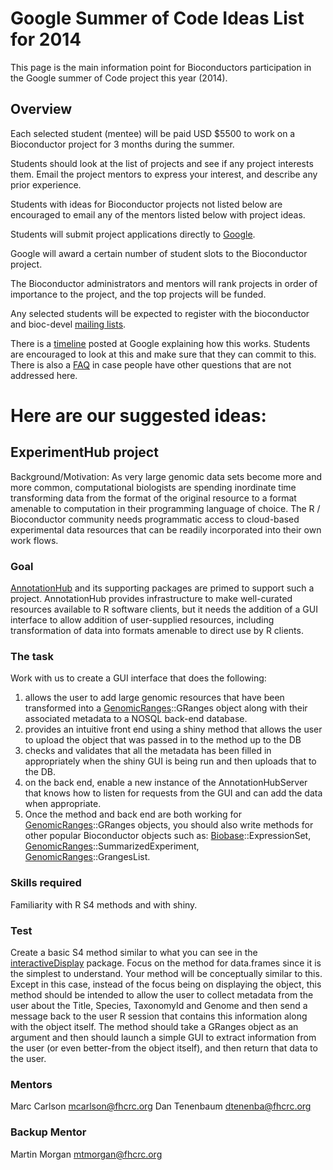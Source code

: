 # Google Summer of Code Ideas List for 2014

This page is the main information point for Bioconductors participation
in the Google summer of Code project this year (2014).

## Overview

Each selected student (mentee) will be paid USD $5500 to work on a
Bioconductor project for 3 months during the summer.

Students should look at the list of projects and see if any project
interests them. Email the project mentors to express your interest,
and describe any prior experience.

Students with ideas for Bioconductor projects not listed below are
encouraged to email any of the mentors listed below with project
ideas.

Students will submit project applications directly to
[Google](http://www.google-melange.com/gsoc/homepage/google/gsoc2014).

Google will award a certain number of student slots to the
Bioconductor project.

The Bioconductor administrators and mentors will rank projects in order of
importance to the project, and the top projects will be funded.

Any selected students will be expected to register with the
bioconductor and bioc-devel [mailing lists](/help/mailing-list/).

There is a
[timeline](http://www.google-melange.com/gsoc/events/google/gsoc2014)
posted at Google explaining how this works.  Students are encouraged
to look at this and make sure that they can commit to this.  There is
also a
[FAQ](http://www.google-melange.com/gsoc/document/show/gsoc_program/google/gsoc2014/help_page)
in case people have other questions that are not addressed here.

# Here are our suggested ideas:





## ExperimentHub project

Background/Motivation: As very large genomic data sets become more and
more common, computational biologists are spending inordinate time
transforming data from the format of the original resource to a format
amenable to computation in their programming language of choice. The R
/ Bioconductor community needs programmatic access to cloud-based
experimental data resources that can be readily incorporated into
their own work flows.

### Goal

[AnnotationHub](/help/annotationhub/) and its supporting packages are
primed to support such a project.  AnnotationHub provides
infrastructure to make well-curated resources available to R software
clients, but it needs the addition of a GUI interface to allow
addition of user-supplied resources, including transformation of data
into formats amenable to direct use by R clients.


### The task

Work with us to create a GUI interface that does the following:

1) allows the user to add large genomic resources that have been
transformed into a [GenomicRanges](/packages/release/bioc/html/GenomicRanges.html)::GRanges object along with their associated metadata to a
NOSQL back-end database.
2) provides an intuitive front end using a shiny method that allows the user
to upload the object that was passed in to the method up to the DB
3) checks and validates that all the metadata has been filled in
appropriately when the shiny GUI is being run and then uploads that to the DB.
4) on the back end, enable a new instance of the AnnotationHubServer
that knows how to listen for requests from the GUI and can add the
data when appropriate.
5) Once the method and back end are both working for [GenomicRanges](/packages/release/bioc/html/GenomicRanges.html)::GRanges objects, you should also write methods for other popular Bioconductor objects such as:
[Biobase](/packages/release/bioc/html/Biobase.html)::ExpressionSet, 
[GenomicRanges](/packages/release/bioc/html/GenomicRanges.html)::SummarizedExperiment,  
[GenomicRanges](/packages/release/bioc/html/GenomicRanges.html)::GrangesList.


### Skills required

Familiarity with R S4 methods and with shiny.

### Test

Create a basic S4 method similar to what you can see in the
[interactiveDisplay](http://www.bioconductor.org/packages/release/bioc/html/interactiveDisplay.html)
package.  Focus on the method for data.frames since it is the simplest
to understand.  Your method will be conceptually similar to this.
Except in this case, instead of the focus being on displaying the
object, this method should be intended to allow the user to collect
metadata from the user about the Title, Species, TaxonomyId and Genome
and then send a message back to the user R session that contains this
information along with the object itself.  The method should take a
GRanges object as an argument and then should launch a simple GUI to
extract information from the user (or even better-from the object
itself), and then return that data to the user.


### Mentors

Marc Carlson <mcarlson@fhcrc.org>  Dan Tenenbaum <dtenenba@fhcrc.org> 

### Backup Mentor

Martin Morgan <mtmorgan@fhcrc.org>


